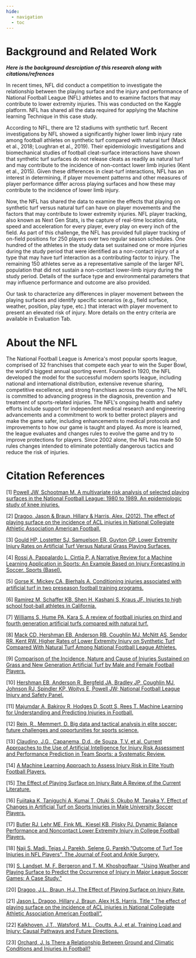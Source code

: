 ```yaml
---
hide:
  - navigation
  - toc
---
```


# Background and Related Work

__*Here is the background desrciption of this research along with citations/refrences*__

In recent times, NFL did conduct a competition to investigate the relationship between the playing surface and the injury and performance of National Football League (NFL) athletes and to examine factors that may contribute to lower extremity injuries. This was conducted on the Kaggle platform. NFL has shared all the data required for applying the Machine learning Technique in this case study. 

According to NFL, there are 12 stadiums with synthetic turf. Recent investigations by NFL showed a significantly higher lower limb injury rate among football athletes on synthetic turf compared with natural turf (Mack et al., 2018; Loughran et al., 2019). Their epidemiologic investigations and biomechanical studies of football cleat-surface interactions have shown that synthetic turf surfaces do not release cleats as readily as natural turf and may contribute to the incidence of non-contact lower limb injuries (Kent et al., 2015). Given these differences in cleat-turf interactions, NFL has an interest in determining, if player movement patterns and other measures of player performance differ across playing surfaces and how these may contribute to the incidence of lower limb injury.

Now, the NFL has shared the data to examine the effects that playing on synthetic turf versus natural turf can have on player movements and the factors that may contribute to lower extremity injuries. NFL player tracking, also known as Next Gen Stats, is the capture of real-time location data, speed and acceleration for every player, every play on every inch of the field. As part of this challenge, the NFL has provided full player tracking of on-field positions for 250 players over two regular season schedules. One hundred of the athletes in the study data set sustained one or more injuries during the study period that were identified as a non-contact injury of a type that may have turf interaction as a contributing factor to injury. The remaining 150 athletes serve as a representative sample of the larger NFL population that did not sustain a non-contact lower-limb injury during the study period. Details of the surface type and environmental parameters that may influence performance and outcome are also provided.

Our task to characterize any differences in player movement between the playing surfaces and identify specific scenarios (e.g., field surface, weather, position, play type, etc.) that interact with player movement to present an elevated risk of injury. More details on the entry criteria are available in Evaluation Tab.


# About the NFL

The National Football League is America's most popular sports league, comprised of 32 franchises that compete each year to win the Super Bowl, the world's biggest annual sporting event. Founded in 1920, the NFL developed the model for the successful modern sports league, including national and international distribution, extensive revenue sharing, competitive excellence, and strong franchises across the country.
The NFL is committed to advancing progress in the diagnosis, prevention and treatment of sports-related injuries. The NFL's ongoing health and safety efforts include support for independent medical research and engineering advancements and a commitment to work to better protect players and make the game safer, including enhancements to medical protocols and improvements to how our game is taught and played.
As more is learned, the league evaluates and changes rules to evolve the game and try to improve protections for players. Since 2002 alone, the NFL has made 50 rules changes intended to eliminate potentially dangerous tactics and reduce the risk of injuries.

# Citation References
[1] [Powell JW, Schootman M. A multivariate risk analysis of selected playing surfaces in the National Football League: 1980 to 1989. An epidemiologic study of knee injuries.](https://pubmed.ncbi.nlm.nih.gov/1456362/)

[2] [Dragoo, Jason & Braun, Hillary & Harris, Alex. (2012). The effect of playing surface on the incidence of ACL injuries in National Collegiate Athletic Association American Football.](https://pubmed.ncbi.nlm.nih.gov/22920310/)

[3] [Gould HP, Lostetter SJ, Samuelson ER, Guyton GP. Lower Extremity Injury Rates on Artificial Turf Versus Natural Grass Playing Surfaces.](https://pubmed.ncbi.nlm.nih.gov/35593739/)

[4] [Rossi A, Pappalardo L, Cintia P. A Narrative Review for a Machine Learning Application in Sports: An Example Based on Injury Forecasting in Soccer. Sports (Basel).](https://pubmed.ncbi.nlm.nih.gov/35050970/)

[5] [Gorse K, Mickey CA, Bierhals A. Conditioning injuries associated with artiﬁcial turf in two preseason football training programs.](https://www.ncbi.nlm.nih.gov/pmc/articles/PMC1320345/)

[6] [Ramirez M, Schaffer KB, Shen H, Kashani S, Kraus JF. Injuries to high school foot-ball athletes in California.](https://pubmed.ncbi.nlm.nih.gov/16493176/)
 
[7] [Williams S, Hume PA, Kara S. A review of football injuries on third and fourth generation artificial turfs compared with natural turf.](https://pubmed.ncbi.nlm.nih.gov/21985213/)

[8] [Mack CD, Hershman EB, Anderson RB, Coughlin MJ, McNitt AS, Sendor RR, Kent RW. Higher Rates of Lower Extremity Injury on Synthetic Turf Compared With Natural Turf Among National Football League Athletes. ](https://pubmed.ncbi.nlm.nih.gov/30452873/)

[9] [Comparison of the Incidence, Nature and Cause of Injuries Sustained on Grass and New Generation Artificial Turf by Male and Female Football Players.](https://pubmed.ncbi.nlm.nih.gov/17646246/)

[10] [Hershman EB, Anderson R, Bergfeld JA, Bradley JP, Coughlin MJ, Johnson RJ, Spindler KP, Wojtys E, Powell JW; National Football League Injury and Safety Panel.](https://pubmed.ncbi.nlm.nih.gov/22972855/)

[11] [Majumdar A, Bakirov R, Hodges D, Scott S, Rees T. Machine Learning for Understanding and Predicting Injuries in Football.](https://sportsmedicine-open.springeropen.com/articles/10.1186/s40798-022-00465-4)

[12] [ Rein, R., Memmert, D. Big data and tactical analysis in elite soccer: future challenges and opportunities for sports science.](https://springerplus.springeropen.com/articles/10.1186/s40064-016-3108-2)

[13] [Claudino, J.G., Capanema, D.d., de Souza, T.V. et al. Current Approaches to the Use of Artificial Intelligence for Injury Risk Assessment and Performance Prediction in Team Sports: a Systematic Review.](https://sportsmedicine-open.springeropen.com/articles/10.1186/s40798-019-0202-3)

[14] [A Machine Learning Approach to Assess Injury Risk in Elite Youth Football Players. ](https://pubmed.ncbi.nlm.nih.gov/32079917/)

[15] [The Effect of Playing Surface on Injury Rate A Review of the Current Literature.](https://pubmed.ncbi.nlm.nih.gov/20942512/#:~:text=Many%20peer%2Dreviewed%20studies%20cite,surfaces%20appears%20to%20be%20comparable.)

[16] [Fujitaka K, Taniguchi A, Kumai T, Otuki S, Okubo M, Tanaka Y. Effect of Changes in Artificial Turf on Sports Injuries in Male University Soccer Players.](https://pubmed.ncbi.nlm.nih.gov/28812040/)
 
[17] [Butler RJ, Lehr ME, Fink ML, Kiesel KB, Plisky PJ. Dynamic Balance Performance and Noncontact Lower Extremity Injury in College Football Players.](https://www.ncbi.nlm.nih.gov/pmc/articles/PMC3752196/)
  
[18] [Naji S. Madi, Tejas J. Parekh, Selene G. Parekh,”Outcome of Turf Toe Injuries in NFL Players”, The Journal of Foot and Ankle Surgery.](https://www.sciencedirect.com/science/article/abs/pii/S1067251622001557)
 
[19] [S. Landset, M. F. Bergeron and T. M. Khoshgoftaar, "Using Weather and Playing Surface to Predict the Occurrence of Injury in Major League Soccer Games: A Case Study."](https://www.researchgate.net/publication/345782298_The_Effect_of_Weather_in_Soccer_Results_An_Approach_Using_Machine_Learning_Techniques)
 
[20] [ Dragoo, J.L., Braun, H.J. The Effect of Playing Surface on Injury Rate.](https://doi.org/10.2165/11535910-000000000-00000)

[21] [Jason L. Dragoo, Hillary J. Braun, Alex H.S. Harris, Title “ The effect of playing surface on the incidence of ACL injuries in National Collegiate Athletic Association American Football”.](https://www.sciencedirect.com/science/article/pii/S0968016012001305)

[22] [Kalkhoven, J.T., Watsford, M.L., Coutts, A.J. et al. Training Load and Injury: Causal Pathways and Future Directions.](https://doi.org/10.1007/s40279-020-01413-6)
 
 
[23] [Orchard, J. Is There a Relationship Between Ground and Climatic Conditions and Injuries in Football?](https://doi.org/10.2165/00007256-200232070-00002)